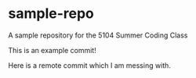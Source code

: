 # sample-repo
A sample repository for the 5104 Summer Coding Class

This is an example commit! 

Here is a remote commit which I am messing with.
